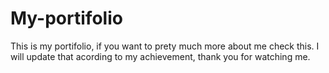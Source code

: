 # My-portifolio

This is my portifolio, if you want to prety much more about me check this.
I will update that acording to my achievement, thank you for watching me.